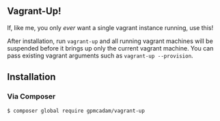 ## Vagrant-Up!

If, like me, you only *ever* want a single vagrant instance running, use this!

After installation, run `vagrant-up` and all running
vagrant machines will be suspended before it brings up
only the current vagrant machine. You can pass existing vagrant arguments such as `vagrant-up --provision`.

## Installation

### Via Composer

    $ composer global require gpmcadam/vagrant-up

